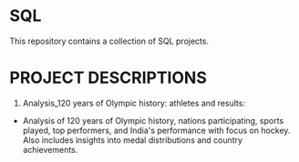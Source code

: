# SQL
This repository contains a collection of SQL projects.

# PROJECT DESCRIPTIONS
1. Analysis_120 years of Olympic history: athletes and results:

  - Analysis of 120 years of Olympic history, nations participating, sports played, top performers, and India's performance with focus on hockey. Also includes insights into medal distributions and country achievements.

